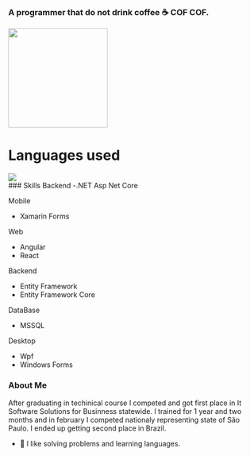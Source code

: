 
### A programmer that do not drink coffee :coffee: COF COF.
<div>
  <img height="200em" src="https://github-readme-stats.vercel.app/api?username=lucass-teixeira&show_icons=true)"/>
</div>

<div>
  <h1>Languages used</h1>
  <img src="https://cdn.jsdelivr.net/gh/devicons/devicon/icons/csharp/csharp-original.svg" />
</div>
### Skills
Backend
-.NET Asp Net Core

Mobile
- Xamarin Forms

Web
- Angular
- React

Backend
- Entity Framework
- Entity Framework Core

DataBase
- MSSQL

Desktop 
- Wpf
- Windows Forms


### About Me
After graduating in techinical course I competed and got first place in It Software Solutions for Businness statewide. I trained for 1 year and two months and in february I competed nationaly representing state of São Paulo. I ended up getting second place in Brazil.   
- 🍕 I like solving problems and learning languages.
